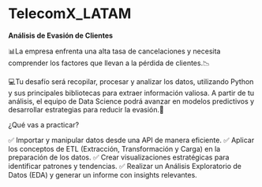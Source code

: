 # **TelecomX_LATAM**
**Análisis de Evasión de Clientes**

:bar_chart:La empresa enfrenta una alta tasa de cancelaciones y necesita comprender los factores que llevan a la pérdida de clientes.:chart_with_downwards_trend:

:computer:Tu desafío será recopilar, procesar y analizar los datos, utilizando Python y sus principales bibliotecas para extraer información valiosa. A partir de tu análisis, el equipo de Data Science podrá avanzar en modelos predictivos y desarrollar estrategias para reducir la evasión.:pencil:

¿Qué vas a practicar?

✅ Importar y manipular datos desde una API de manera eficiente.
✅ Aplicar los conceptos de ETL (Extracción, Transformación y Carga) en la preparación de los datos.
✅ Crear visualizaciones estratégicas para identificar patrones y tendencias.
✅ Realizar un Análisis Exploratorio de Datos (EDA) y generar un informe con insights relevantes.


